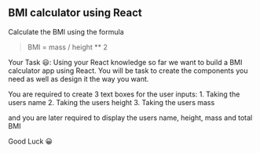 ## BMI calculator using React

Calculate the BMI using the formula

> BMI = mass / height \*\* 2

Your Task 😃:
Using your React knowledge so far we want to build a BMI calculator app using React. You will be task to create the components you need as well as design it the way you want.

You are required to create 3 text boxes for the user inputs: 1. Taking the users name 2. Taking the users height 3. Taking the users mass

and you are later required to display the users name, height, mass and total BMI

Good Luck 😀

